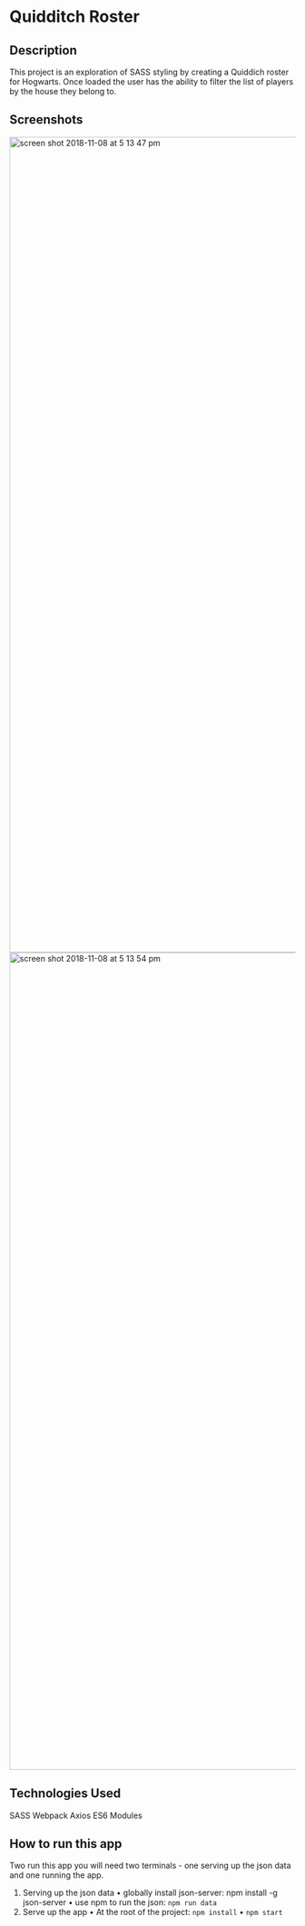 # Quidditch Roster

## Description

This project is an exploration of SASS styling by creating a Quiddich roster for Hogwarts. Once loaded the user has the ability to filter the list of players by the house they belong to.

## Screenshots

<img width="1437" alt="screen shot 2018-11-08 at 5 13 47 pm" src="https://user-images.githubusercontent.com/16019344/48233128-b7437700-e379-11e8-89ad-027ff15baad8.png">
<img width="1440" alt="screen shot 2018-11-08 at 5 13 54 pm" src="https://user-images.githubusercontent.com/16019344/48233131-b9a5d100-e379-11e8-9ba6-1d142da8638f.png">

## Technologies Used
SASS
Webpack
Axios
ES6 Modules

## How to run this app
Two run this app you will need two terminals - one serving up the json data and one running the app.

1. Serving up the json data
• globally install json-server: npm install -g json-server
• use npm to run the json: ```npm run data```
2. Serve up the app
• At the root of the project: ```npm install```
• ```npm start```
